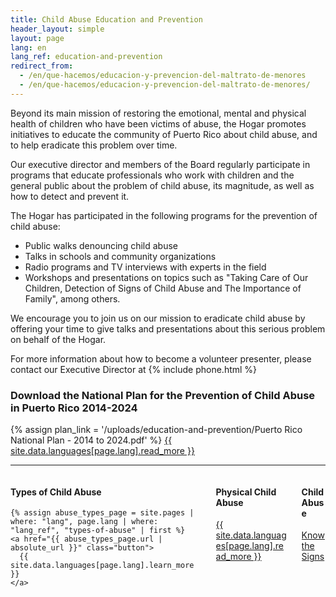 ```yaml
---
title: Child Abuse Education and Prevention
header_layout: simple
layout: page
lang: en
lang_ref: education-and-prevention
redirect_from:
  - /en/que-hacemos/educacion-y-prevencion-del-maltrato-de-menores
  - /en/que-hacemos/educacion-y-prevencion-del-maltrato-de-menores/
---
```

Beyond its main mission of restoring the emotional, mental and physical health of children who have been victims of abuse, the Hogar promotes initiatives to educate the community of Puerto Rico about child abuse, and to help eradicate this problem over time.

Our executive director and members of the Board regularly participate in programs that educate professionals who work with children and the general public about the problem of child abuse, its magnitude, as well as how to detect and prevent it. 

The Hogar has participated in the following programs for the prevention of child abuse:

<ul>
  <li>Public walks denouncing child abuse</li>
  <li>Talks in schools and community organizations</li>
  <li>Radio programs and TV interviews with experts in the field</li>
  <li>Workshops and presentations on topics such as "Taking Care of Our Children, Detection of Signs of Child Abuse and The Importance of Family", among others.</li>
</ul>

We encourage you to join us on our mission to eradicate child abuse by offering your time to give talks and presentations about this serious problem on behalf of the Hogar.

For more information about how to become a volunteer presenter, please contact our Executive Director at {% include phone.html %}

<h3 class="is-size-3">
  Download the National Plan for the Prevention of Child Abuse in Puerto Rico 2014-2024
</h3>

{% assign plan_link = '/uploads/education-and-prevention/Puerto Rico National Plan - 2014 to 2024.pdf' %}
<a href="{{ plan_link | absolute_url }}" class="button is-secondary is-medium" target="_blank">
  {{ site.data.languages[page.lang].read_more }}
</a>

<hr />

<div class="columns is-multiline">
  <div class="column is-one-third">
    <h4 class="is-size-4">
      Types of Child Abuse
    </h4>

    {% assign abuse_types_page = site.pages | where: "lang", page.lang | where: "lang_ref", "types-of-abuse" | first %}
    <a href="{{ abuse_types_page.url | absolute_url }}" class="button">
      {{ site.data.languages[page.lang].learn_more }}
    </a>
  </div>

  <div class="column is-one-third">
    <h4 class="is-size-4">
      Physical Child Abuse
    </h4>
    <a href="https://medlineplus.gov/ency/article/001552.htm" class="button" target="_blank">
      {{ site.data.languages[page.lang].read_more }}
    </a>
  </div>

  <div class="column is-one-third">
    <h4 class="is-size-4">
      Child Abuse
    </h4>
    <a href="https://kidshealth.org/en/parents/child-abuse.html" class="button" target="_blank">
      Know the Signs
    </a>
  </div>
</div>
